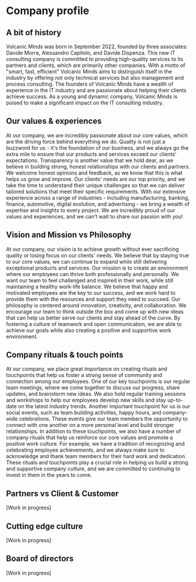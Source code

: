 # Company profile

## A bit of history

Volcanic Minds was born in September 2022, founded by three associates: Davide Morra, Alessandro Capitolo, and Davide Dispenza. This new IT consulting company is committed to providing high-quality services to its partners and clients, which are primarily other companies. With a motto of "smart, fast, efficient" Volcanic Minds aims to distinguish itself in the industry by offering not only technical services but also management and process consulting. The founders of Volcanic Minds have a wealth of experience in the IT industry and are passionate about helping their clients achieve success. As a young and dynamic company, Volcanic Minds is poised to make a significant impact on the IT consulting industry.

## Our values & experiences

At our company, we are incredibly passionate about our core values, which are the driving force behind everything we do. Quality is not just a buzzword for us - it's the foundation of our business, and we always go the extra mile to ensure that our products and services exceed our clients' expectations. Transparency is another value that we hold dear, as we believe in building strong, honest relationships with our clients and partners. We welcome honest opinions and feedback, as we know that this is what helps us grow and improve. Our clients' needs are our top priority, and we take the time to understand their unique challenges so that we can deliver tailored solutions that meet their specific requirements. With our extensive experience across a range of industries - including manufacturing, banking, finance, automotive, digital evolution, and advertising - we bring a wealth of expertise and insights to every project. We are incredibly proud of our values and experiences, and we can't wait to share our passion with you!

## Vision and Mission vs Philosophy

At our company, our vision is to achieve growth without ever sacrificing quality or losing focus on our clients' needs. We believe that by staying true to our core values, we can continue to expand while still delivering exceptional products and services. Our mission is to create an environment where our employees can thrive both professionally and personally. We want our team to feel challenged and inspired in their work, while still maintaining a healthy work-life balance. We believe that happy and motivated employees are the key to our success, and we work hard to provide them with the resources and support they need to succeed. Our philosophy is centered around innovation, creativity, and collaboration. We encourage our team to think outside the box and come up with new ideas that can help us better serve our clients and stay ahead of the curve. By fostering a culture of teamwork and open communication, we are able to achieve our goals while also creating a positive and supportive work environment.

## Company rituals & touch points

At our company, we place great importance on creating rituals and touchpoints that help us foster a strong sense of community and connection among our employees. One of our key touchpoints is our regular team meetings, where we come together to discuss our progress, share updates, and brainstorm new ideas. We also hold regular training sessions and workshops to help our employees develop new skills and stay up-to-date on the latest industry trends. Another important touchpoint for us is our social events, such as team building activities, happy hours, and company-wide celebrations. These events give our team members the opportunity to connect with one another on a more personal level and build stronger relationships. In addition to these touchpoints, we also have a number of company rituals that help us reinforce our core values and promote a positive work culture. For example, we have a tradition of recognizing and celebrating employee achievements, and we always make sure to acknowledge and thank team members for their hard work and dedication. These rituals and touchpoints play a crucial role in helping us build a strong and supportive company culture, and we are committed to continuing to invest in them in the years to come.

## Partners vs Client & Customer

[Work in progress]

## Cutting edge culture

[Work in progress]

## Board of directors

[Work in progress]
